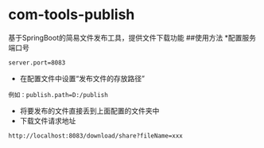 # com-tools-publish
基于SpringBoot的简易文件发布工具，提供文件下载功能
##使用方法
*配置服务端口号
```
server.port=8083
```
* 在配置文件中设置“发布文件的存放路径” 
```
例如：publish.path=D:/publish
```
* 将要发布的文件直接丢到上面配置的文件夹中
* 下载文件请求地址
```
http://localhost:8083/download/share?fileName=xxx
```
 
